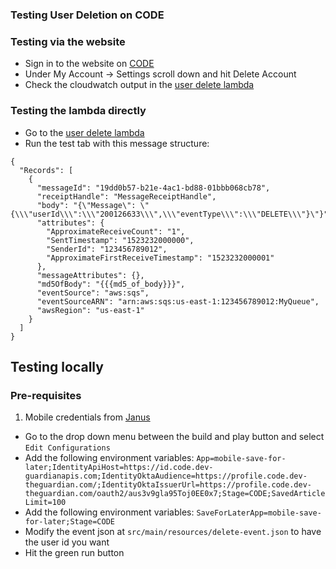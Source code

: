 ### Testing User Deletion on CODE

### Testing via the website
* Sign in to the website on [CODE](https://code.dev-theguardian.com/uk)
* Under My Account -> Settings scroll down and hit Delete Account
* Check the cloudwatch output in the [user delete lambda](https://eu-west-1.console.aws.amazon.com/lambda/home?region=eu-west-1#/functions/mobile-save-for-later-user-deletion-CODE?tab=monitoring)

### Testing the lambda directly

* Go to the [user delete lambda](https://eu-west-1.console.aws.amazon.com/lambda/home?region=eu-west-1#/functions/mobile-save-for-later-user-deletion-CODE?tab=monitoring)
* Run the test tab with this message structure:
```agsl
{
  "Records": [
    {
      "messageId": "19dd0b57-b21e-4ac1-bd88-01bbb068cb78",
      "receiptHandle": "MessageReceiptHandle",
      "body": "{\"Message\": \"{\\\"userId\\\":\\\"200126633\\\",\\\"eventType\\\":\\\"DELETE\\\"}\"}",
      "attributes": {
        "ApproximateReceiveCount": "1",
        "SentTimestamp": "1523232000000",
        "SenderId": "123456789012",
        "ApproximateFirstReceiveTimestamp": "1523232000001"
      },
      "messageAttributes": {},
      "md5OfBody": "{{{md5_of_body}}}",
      "eventSource": "aws:sqs",
      "eventSourceARN": "arn:aws:sqs:us-east-1:123456789012:MyQueue",
      "awsRegion": "us-east-1"
    }
  ]
}
```

## Testing locally

### Pre-requisites
1) Mobile credentials from [Janus](https://janus.gutools.co.uk/login)

* Go to the drop down menu between the build and play button and select `Edit Configurations`
* Add the following environment variables:
  `App=mobile-save-for-later;IdentityApiHost=https://id.code.dev-guardianapis.com;IdentityOktaAudience=https://profile.code.dev-theguardian.com/;IdentityOktaIssuerUrl=https://profile.code.dev-theguardian.com/oauth2/aus3v9gla95Toj0EE0x7;Stage=CODE;SavedArticleLimit=100`
* Add the following environment variables: `SaveForLaterApp=mobile-save-for-later;Stage=CODE`
* Modify the event json at `src/main/resources/delete-event.json` to have the user id you want
* Hit the green run button